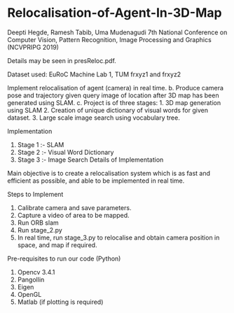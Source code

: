 # Relocalisation-of-Agent-In-3D-Map

Deepti Hegde, Ramesh Tabib, Uma Mudenagudi 7th National Conference on Computer Vision,
Pattern Recognition, Image Processing and Graphics (NCVPRIPG 2019)

Details may be seen in presReloc.pdf.

Dataset used: EuRoC Machine Lab 1, TUM frxyz1 and frxyz2

Implement relocalisation of agent (camera) in real time.
b. Produce camera pose and trajectory given query image of location 
after 3D map has been generated using SLAM.
c. Project is of three stages:
	1. 3D map generation using SLAM
	2. Creation of unique dictionary of visual words for given dataset.
	3. Large scale image search using vocabulary tree.
 
 
Implementation
1. Stage 1 :- SLAM
2. Stage 2 :- Visual Word Dictionary
3. Stage 3 :- Image Search
Details of Implementation

Main objective is to create a relocalisation system which is as fast
and efficient as possible, and able to be implemented in real time.


Steps to Implement
 
1. Calibrate camera and save parameters.
2. Capture a video of area to be mapped.
3. Run ORB slam
4. Run stage_2.py
5. In real time, run stage_3.py to relocalise and obtain camera position in space, 
and map if required.


Pre-requisites to run our code (Python)

1. Opencv 3.4.1
2. Pangollin
3. Eigen
4. OpenGL
5. Matlab (if plotting is required)
